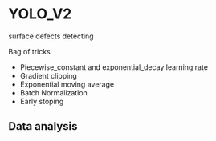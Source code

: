 # YOLO_V2
surface defects detecting     

Bag of tricks
- Piecewise_constant and exponential_decay learning rate
- Gradient clipping
- Exponential moving average
- Batch Normalization
- Early stoping

## Data analysis
